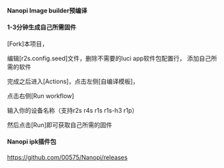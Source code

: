 #### Nanopi Image builder预编译

#### 1-3分钟生成自己所需固件

[Fork]本项目，

编辑[r2s.config.seed]文件，删除不需要的luci app软件包配置行， 添加自己所需的软件

完成之后进入[Actions]，点击左侧[自编译模板]，

点击右侧[Run workflow]

输入你的设备名称（支持r2s r4s r1s r1s-h3 r1p）

然后点击[Run]即可获取自己所需的固件

#### Nanopi ipk插件包
https://github.com/00575/Nanopi/releases
